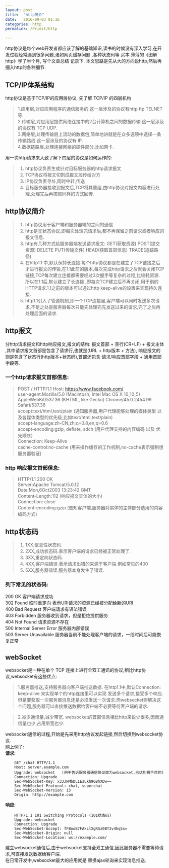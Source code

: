```yaml
---
layout: post  
title:  "http简介"  
date:   2016-09-03 01:16  
categories: http  
permalink: /Priest/http 

---
```


http协议是每个web开发者都应该了解的基础知识,读书的时候没有深入学习,在开发过程经常遇到很多问题,诸如网页缓存问题
,各种状态码等.买本 薄薄的《图解http》学了半个月, 写个文章总结 记录下. 本文思路是先从大的方向说http,然后再细入http的各种细节.


## TCP/IP体系结构  
http协议是基于TCP/IP的应用层协议, 先了解 TCP/IP 的四层机构      

 > 1.应用层,对应应用程序的通信服务的.这一层涉及的协议有http ftp TELNET等.  
 > 2.传输层,对应用层提供网络连接中的2台计算机之间的数据传输.这一层涉及的协议有 TCP UDP.  
 > 3.网络层,处理传输层上流动的数据包,简单地讲就是在众多选项中选择一条传输路线.这一层涉及的协议有 IP.  
 > 4.数据链路层,处理连接网络的硬件部分.比如网卡.  
 
用一次http请求来大致了解下四层的协议是如何运作的:  
 > 1. http协议负责生成针对目标服务器的http请求报文   
 > 2. TCP协议将报文切割成报文段传给对方   
 > 3. IP协议负责寻址,同时中转,传送   
 > 4. 目标服务器接收到报文后,TCP将其重组,由http协议对报文内容进行处理,处理完后再按照同样的方式回传.   

## http协议简介  
 > 1. http协议用于客户端和服务器端的之间的通信
 > 2. http是无状态协议,即每次处理完请求后,都不再保留之前请求或者响应的报文信息.
 > 3. http有几种方式给服务器端发送请求报文: GET(获取资源) POST(提交资源)  DELETE PUT(传输文件) HEAD(获取首部信息) TRACE(追踪路径)
 > 4. 在http1.1 中,默认保持长连接.每个http协议都是在建立了TCP链接之后才进行报文的传输,在1.1此前的版本,每次完成http请求之后就会关闭TCP链接,TCP每次建立连接都需要经过3次握手等复杂的过程,比较耗资源.所以在1.1后,默认建立了长连接
,即每次TCP建立后不再关闭,用于别的HTTP请求.1.1之前的版本可以通过http keep-alive的设置来实现持久连接.
 > 5. http1.1引入了管道机制,即一个TCP连接里,客户端可以同时发送多次请求,不足之处是服务器每次只能先处理完先发送过来的请求,完了之后再处理后面的请求.
  
## http报文   
  分http请求报文和http响应报文,报文的结构:   报文首部  + 空行(CR+LF)  + 报文主体 ,其中请求报文首部是包含了请求行,也就是(URL + http版本 + 方法),
  响应报文的则是包含了状态行(http版本+状态码),首部还包含 请求/响应首部字段 + 通用首部字段等.  
  
### 一个http请求报文首部信息:  
  > POST / HTTP/1.1 
  > Host: https://www.facebook.com/  
  > user-agent:Mozilla/5.0 (Macintosh; Intel Mac OS X 10_10_5) AppleWebKit/537.36 (KHTML, like Gecko) Chrome/45.0.2454.99 Safari/537.36  
  > accept:text/html,text/plain   (通知服务器,用户代理能够处理的媒体类型 以及各媒体类型的优先级,比如text/html,text/plain)  
  > accept-language:zh-CN,zh;q=0.8,en;q=0.6   
  > accept-encoding:gzip, deflate, sdch (用户代理支持的内容编码 以及 优先顺序)  
  > Connection: Keep-Alive  
  > cache-control:no-cache (用来操作缓存的工作机制,no-cache表示强制想服务器验证)
  
### http 响应报文首部信息:  
 > HTTP/1.1 200 OK  
 > Server:Apache Tomcat/5.0.12  
 > Date:Mon,6Oct2003 13:23:42 GMT  
 > Content-Length:112 (响应报文实体的大小)  
 > Connection: close  
 > Content-encoding:gzip (告知客户端,服务器对实体的主体部分选用的内容编码方式)  

## http状态码    
 > 1. 1XX,信息性状态码.  
 > 2. 2XX,成功状态码.表示客户端的请求已经被正常处理了.  
 > 3. 3XX,重定向状态码.  
 > 4. 4XX,客户端错误.表示请求出错的来源于客户端.例如常见的400  
 > 5. 5XX,服务器错误.服务器本身发生了错误.  
 
### 列下常见的状态码:  
 200 OK  客户端请求成功  
 302 Found 临时重定向 表示URI请求的资源已经被分配给新的URI  
 400 Bad Request   客户端请求有语法错误  
 403 Forbidden   服务器收到请求，但是拒绝提供服务  
 404 Not Found   请求资源不存在   
 500 Internal Server Error  服务器内部错误  
 503 Server Unavailable  服务器当前不能处理客户端的请求，一段时间后可能恢复正常  
 
## webSocket  
websocket是一种在单个 TCP 连接上进行全双工通讯的协议,相比http协议,websocket有这些优点:  

> 1.服务器推送,支持服务器向客户端推送数据. 在http1.1中,默认Connection: keep-alive 来实现单个的http连接里可以实现
 发送多个请求,接受多个响应.但是要获取一次服务器消息还是必须发送一次请求.而websocket则解决这个问题,服务器可以直接推送数据给客户端不必要等待客户端的请求.   
 
> 2.减少通讯量,减少带宽. websocket的首部信息相比http来说少很多,因而通信量也少,占用带宽也少.  
 
   websocket通信的过程,开始是先采用http协议发起链接,然后切换到websocket协议.  
   网上例子:  
 **请求:**  
 
```
    GET /chat HTTP/1.1  
    Host: server.example.com  
    Upgrade: websocket   (用于告诉服务器通信协议改为websocket,已达到握手目的)  
    Connection: Upgrade  
    Sec-WebSocket-Key: x3JJHMbDL1EzLkh9GBhXDw==  
    Sec-WebSocket-Protocol: chat, superchat  
    Sec-WebSocket-Version: 13  
    Origin: http://example.com  
```  
 
 **响应:**  
 
```
    HTTP/1.1 101 Switching Protocols (101状态码)  
    Upgrade: websocket  
    Connection: Upgrade  
    Sec-WebSocket-Accept: fFBooB7FAkLlXgRSz0BT3v4hq5s=  
    Sec-WebSocket-Origin: null  
    Sec-WebSocket-Location: ws://example.com/  
```  
 
 
 建立websocket通信后,由于websocket支持全双工通信,因此服务器不需要等待请求,可直接发送数据给客户端.   
 在日常开发中,websocket最大的应用就是 替换ajax轮询来实现消息推送.
 
 
 